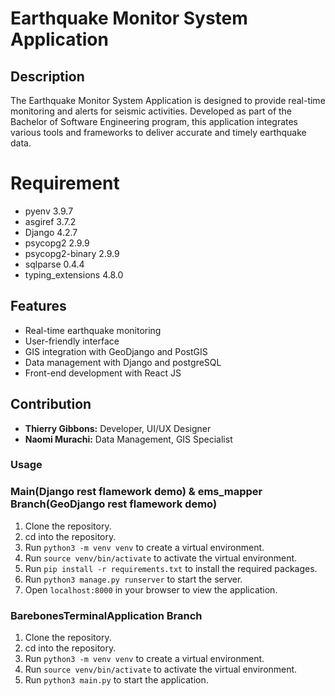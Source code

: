 # Earthquake Monitor System Application

## Description
The Earthquake Monitor System Application is designed to provide real-time monitoring and alerts for seismic activities. Developed as part of the Bachelor of Software Engineering program, this application integrates various tools and frameworks to deliver accurate and timely earthquake data.

# Requirement
- pyenv 3.9.7
- asgiref 3.7.2
- Django 4.2.7
- psycopg2 2.9.9
- psycopg2-binary 2.9.9
- sqlparse 0.4.4
- typing_extensions 4.8.0

## Features
- Real-time earthquake monitoring
- User-friendly interface
- GIS integration with GeoDjango and PostGIS
- Data management with Django and postgreSQL
- Front-end development with React JS

## Contribution
- **Thierry Gibbons:** Developer, UI/UX Designer
- **Naomi Murachi:** Data Management, GIS Specialist

### Usage
### Main(Django rest flamework demo) & ems_mapper Branch(GeoDjango rest flamework demo)
1. Clone the repository.
2. cd into the repository.
3. Run `python3 -m venv venv` to create a virtual environment.
4. Run `source venv/bin/activate` to activate the virtual environment.
5. Run `pip install -r requirements.txt` to install the required packages.
6. Run `python3 manage.py runserver` to start the server.
7. Open `localhost:8000` in your browser to view the application.

### BarebonesTerminalApplication Branch
1. Clone the repository.
2. cd into the repository.
3. Run `python3 -m venv venv` to create a virtual environment.
4. Run `source venv/bin/activate` to activate the virtual environment.
5. Run `python3 main.py` to start the application.
